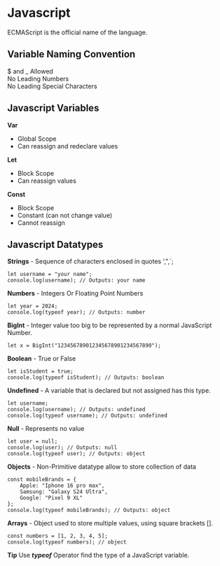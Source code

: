 # Javascript

ECMAScript is the official name of the language.  

## Variable Naming Convention

$ and _ Allowed  
No Leading Numbers  
No Leading Special Characters  

## Javascript Variables

**Var** 
- Global Scope
- Can reassign and redeclare values

**Let** 
- Block Scope
- Can reassign values

**Const**  
- Block Scope
- Constant (can not change value)
- Cannot reassign

## Javascript Datatypes

**Strings** - Sequence of characters enclosed in quotes ',",`;  
```
let username = "your name";
console.log(username); // Outputs: your name
```

**Numbers** - Integers Or Floating Point Numbers  
```
let year = 2024;
console.log(typeof year); // Outputs: number
```

**BigInt** - Integer value too big to be represented by a normal JavaScript Number.
```
let x = BigInt("123456789012345678901234567890");
```

**Boolean** - True or False  
```
let isStudent = true;
console.log(typeof isStudent); // Outputs: boolean
```

**Undefined** - A variable that is declared but not assigned has this type.  
```
let username;
console.log(username); // Outputs: undefined
console.log(typeof username); // Outputs: undefined
```

**Null** - Represents no value  
```
let user = null;
console.log(user); // Outputs: null
console.log(typeof user); // Outputs: object
```

**Objects** - Non-Primitive datatype allow to store collection of data
```
const mobileBrands = {
    Apple: "Iphone 16 pro max",
    Samsung: "Galaxy S24 Ultra",
    Google: "Pixel 9 XL"
};
console.log(typeof mobileBrands); // Outputs: object
```

**Arrays** - Object used to store multiple values, using square brackets [].
```
const numbers = [1, 2, 3, 4, 5];
console.log(typeof numbers); // object
```
**Tip**
Use ***typeof*** Operator find the type of a JavaScript variable.